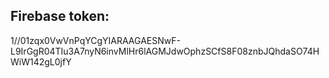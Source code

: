 ## Firebase token:
1//01zqx0VwVnPqYCgYIARAAGAESNwF-L9IrGgR04TIu3A7nyN6invMlHr6lAGMJdwOphzSCfS8F08znbJQhdaSO74HWiW142gL0jfY